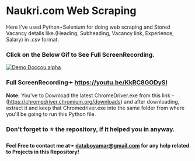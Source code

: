 # Naukri.com Web Scraping

Here I've used Python+Selenium for doing web scraping and Stored Vacancy details like.(Heading, Subheading, Vacancy link, Experience, Salary) in .csv format. 

### Click on the Below Gif to See Full ScreenRecording.
[![Demo Doccou alpha](https://github.com/amark720/Amar-kumar/blob/master/ScreenShots/ScreenRecording%20Preview.gif)](https://youtu.be/KkRC8GODySI)
### Full ScreenRecording➛ https://youtu.be/KkRC8GODySI

**Note:** You've to Download the latest ChromeDriver.exe from this link - (https://chromedriver.chromium.org/downloads) and after
downloading, extract it and keep that Chromedriver.exe into the same folder from where you'll be going to run this Python file.

### Don't forget to ⭐ the repository, if it helped you in anyway.

#### Feel Free to contact me at➛ databoyamar@gmail.com for any help related to Projects in this Repository!
